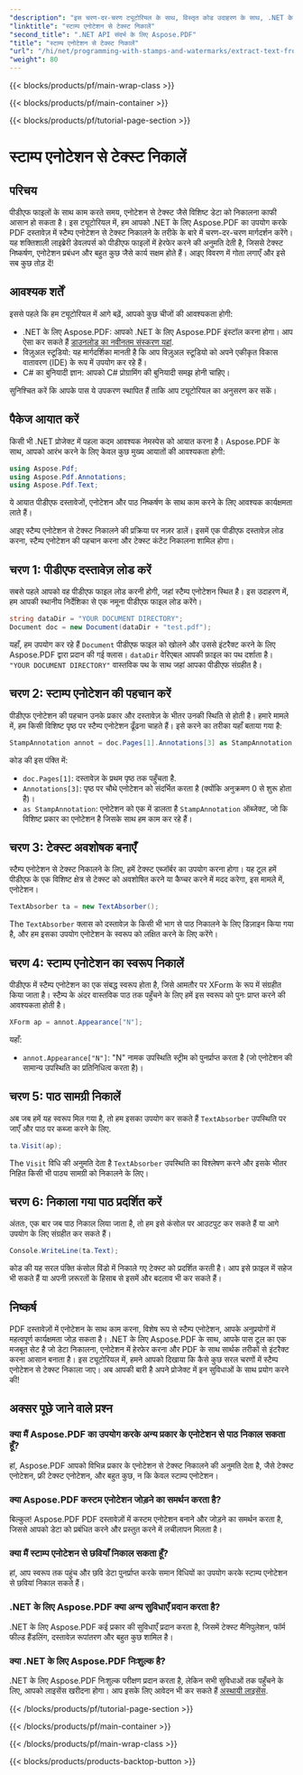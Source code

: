 ```yaml
---
"description": "इस चरण-दर-चरण ट्यूटोरियल के साथ, विस्तृत कोड उदाहरण के साथ, .NET के लिए Aspose.PDF का उपयोग करके PDF में स्टाम्प एनोटेशन से टेक्स्ट निकालना सीखें।"
"linktitle": "स्टाम्प एनोटेशन से टेक्स्ट निकालें"
"second_title": ".NET API संदर्भ के लिए Aspose.PDF"
"title": "स्टाम्प एनोटेशन से टेक्स्ट निकालें"
"url": "/hi/net/programming-with-stamps-and-watermarks/extract-text-from-stamp-annotation/"
"weight": 80
---
```


{{< blocks/products/pf/main-wrap-class >}}

{{< blocks/products/pf/main-container >}}

{{< blocks/products/pf/tutorial-page-section >}}

# स्टाम्प एनोटेशन से टेक्स्ट निकालें

## परिचय

पीडीएफ फाइलों के साथ काम करते समय, एनोटेशन से टेक्स्ट जैसे विशिष्ट डेटा को निकालना काफी आसान हो सकता है। इस ट्यूटोरियल में, हम आपको .NET के लिए Aspose.PDF का उपयोग करके PDF दस्तावेज़ में स्टैम्प एनोटेशन से टेक्स्ट निकालने के तरीके के बारे में चरण-दर-चरण मार्गदर्शन करेंगे। यह शक्तिशाली लाइब्रेरी डेवलपर्स को पीडीएफ फाइलों में हेरफेर करने की अनुमति देती है, जिससे टेक्स्ट निष्कर्षण, एनोटेशन प्रबंधन और बहुत कुछ जैसे कार्य सक्षम होते हैं। आइए विवरण में गोता लगाएँ और इसे सब कुछ तोड़ दें!

## आवश्यक शर्तें

इससे पहले कि हम ट्यूटोरियल में आगे बढ़ें, आपको कुछ चीजों की आवश्यकता होगी:

- .NET के लिए Aspose.PDF: आपको .NET के लिए Aspose.PDF इंस्टॉल करना होगा। आप ऐसा कर सकते हैं [डाउनलोड का नवीनतम संस्करण यहां](https://releases.aspose.com/pdf/net/).
- विज़ुअल स्टूडियो: यह मार्गदर्शिका मानती है कि आप विज़ुअल स्टूडियो को अपने एकीकृत विकास वातावरण (IDE) के रूप में उपयोग कर रहे हैं।
- C# का बुनियादी ज्ञान: आपको C# प्रोग्रामिंग की बुनियादी समझ होनी चाहिए।

सुनिश्चित करें कि आपके पास ये उपकरण स्थापित हैं ताकि आप ट्यूटोरियल का अनुसरण कर सकें।

## पैकेज आयात करें

किसी भी .NET प्रोजेक्ट में पहला कदम आवश्यक नेमस्पेस को आयात करना है। Aspose.PDF के साथ, आपको आरंभ करने के लिए केवल कुछ मुख्य आयातों की आवश्यकता होगी:

```csharp
using Aspose.Pdf;
using Aspose.Pdf.Annotations;
using Aspose.Pdf.Text;
```

ये आयात पीडीएफ दस्तावेजों, एनोटेशन और पाठ निष्कर्षण के साथ काम करने के लिए आवश्यक कार्यक्षमता लाते हैं।

आइए स्टैम्प एनोटेशन से टेक्स्ट निकालने की प्रक्रिया पर नज़र डालें। इसमें एक पीडीएफ दस्तावेज़ लोड करना, स्टैम्प एनोटेशन की पहचान करना और टेक्स्ट कंटेंट निकालना शामिल होगा।

## चरण 1: पीडीएफ दस्तावेज़ लोड करें

सबसे पहले आपको वह पीडीएफ फाइल लोड करनी होगी, जहां स्टैम्प एनोटेशन स्थित है। इस उदाहरण में, हम आपकी स्थानीय निर्देशिका से एक नमूना पीडीएफ फाइल लोड करेंगे।

```csharp
string dataDir = "YOUR DOCUMENT DIRECTORY";
Document doc = new Document(dataDir + "test.pdf");
```

यहाँ, हम उपयोग कर रहे हैं `Document` पीडीएफ फाइल को खोलने और उससे इंटरैक्ट करने के लिए Aspose.PDF द्वारा प्रदान की गई क्लास। `dataDir` वेरिएबल आपकी फ़ाइल का पथ दर्शाता है। `"YOUR DOCUMENT DIRECTORY"` वास्तविक पथ के साथ जहां आपका पीडीएफ संग्रहीत है।

## चरण 2: स्टाम्प एनोटेशन की पहचान करें

पीडीएफ एनोटेशन की पहचान उनके प्रकार और दस्तावेज़ के भीतर उनकी स्थिति से होती है। हमारे मामले में, हम किसी विशिष्ट पृष्ठ पर स्टैम्प एनोटेशन ढूँढना चाहते हैं। इसे करने का तरीका यहाँ बताया गया है:

```csharp
StampAnnotation annot = doc.Pages[1].Annotations[3] as StampAnnotation;
```

कोड की इस पंक्ति में:
- `doc.Pages[1]`: दस्तावेज़ के प्रथम पृष्ठ तक पहुँचता है.
- `Annotations[3]`: पृष्ठ पर चौथे एनोटेशन को संदर्भित करता है (क्योंकि अनुक्रमण 0 से शुरू होता है)।
- `as StampAnnotation`: एनोटेशन को एक में डालता है `StampAnnotation` ऑब्जेक्ट, जो कि विशिष्ट प्रकार का एनोटेशन है जिसके साथ हम काम कर रहे हैं।

## चरण 3: टेक्स्ट अवशोषक बनाएँ

स्टैम्प एनोटेशन से टेक्स्ट निकालने के लिए, हमें टेक्स्ट एब्जॉर्बर का उपयोग करना होगा। यह टूल हमें पीडीएफ के एक विशिष्ट क्षेत्र से टेक्स्ट को अवशोषित करने या कैप्चर करने में मदद करेगा, इस मामले में, एनोटेशन।

```csharp
TextAbsorber ta = new TextAbsorber();
```

The `TextAbsorber` क्लास को दस्तावेज़ के किसी भी भाग से पाठ निकालने के लिए डिज़ाइन किया गया है, और हम इसका उपयोग एनोटेशन के स्वरूप को लक्षित करने के लिए करेंगे।

## चरण 4: स्टाम्प एनोटेशन का स्वरूप निकालें

पीडीएफ में स्टैम्प एनोटेशन का एक संबद्ध स्वरूप होता है, जिसे आमतौर पर XForm के रूप में संग्रहीत किया जाता है। स्टैम्प के अंदर वास्तविक पाठ तक पहुँचने के लिए हमें इस स्वरूप को पुनः प्राप्त करने की आवश्यकता होती है।

```csharp
XForm ap = annot.Appearance["N"];
```

यहाँ:
- `annot.Appearance["N"]`: "N" नामक उपस्थिति स्ट्रीम को पुनर्प्राप्त करता है (जो एनोटेशन की सामान्य उपस्थिति का प्रतिनिधित्व करता है)।

## चरण 5: पाठ सामग्री निकालें

अब जब हमें यह स्वरूप मिल गया है, तो हम इसका उपयोग कर सकते हैं `TextAbsorber` उपस्थिति पर जाएँ और पाठ पर कब्जा करने के लिए.

```csharp
ta.Visit(ap);
```

The `Visit` विधि की अनुमति देता है `TextAbsorber` उपस्थिति का विश्लेषण करने और इसके भीतर निहित किसी भी पाठ्य सामग्री को निकालने के लिए।

## चरण 6: निकाला गया पाठ प्रदर्शित करें

अंततः, एक बार जब पाठ निकाल लिया जाता है, तो हम इसे कंसोल पर आउटपुट कर सकते हैं या आगे उपयोग के लिए संग्रहीत कर सकते हैं।

```csharp
Console.WriteLine(ta.Text);
```

कोड की यह सरल पंक्ति कंसोल विंडो में निकाले गए टेक्स्ट को प्रदर्शित करती है। आप इसे फ़ाइल में सहेज भी सकते हैं या अपनी ज़रूरतों के हिसाब से इसमें और बदलाव भी कर सकते हैं।

## निष्कर्ष

PDF दस्तावेज़ों में एनोटेशन के साथ काम करना, विशेष रूप से स्टैम्प एनोटेशन, आपके अनुप्रयोगों में महत्वपूर्ण कार्यक्षमता जोड़ सकता है। .NET के लिए Aspose.PDF के साथ, आपके पास टूल का एक मजबूत सेट है जो डेटा निकालना, एनोटेशन में हेरफेर करना और PDF के साथ सार्थक तरीकों से इंटरैक्ट करना आसान बनाता है। इस ट्यूटोरियल में, हमने आपको दिखाया कि कैसे कुछ सरल चरणों में स्टैम्प एनोटेशन से टेक्स्ट निकाला जाए। अब आपकी बारी है अपने प्रोजेक्ट में इन सुविधाओं के साथ प्रयोग करने की!

## अक्सर पूछे जाने वाले प्रश्न

### क्या मैं Aspose.PDF का उपयोग करके अन्य प्रकार के एनोटेशन से पाठ निकाल सकता हूँ?  
हां, Aspose.PDF आपको विभिन्न प्रकार के एनोटेशन से टेक्स्ट निकालने की अनुमति देता है, जैसे टेक्स्ट एनोटेशन, फ्री टेक्स्ट एनोटेशन, और बहुत कुछ, न कि केवल स्टाम्प एनोटेशन।

### क्या Aspose.PDF कस्टम एनोटेशन जोड़ने का समर्थन करता है?  
बिल्कुल! Aspose.PDF PDF दस्तावेज़ों में कस्टम एनोटेशन बनाने और जोड़ने का समर्थन करता है, जिससे आपको डेटा को प्रबंधित करने और प्रस्तुत करने में लचीलापन मिलता है।

### क्या मैं स्टाम्प एनोटेशन से छवियाँ निकाल सकता हूँ?  
हां, आप स्वरूप तक पहुंच और छवि डेटा पुनर्प्राप्त करके समान विधियों का उपयोग करके स्टाम्प एनोटेशन से छवियां निकाल सकते हैं।

### .NET के लिए Aspose.PDF क्या अन्य सुविधाएँ प्रदान करता है?  
.NET के लिए Aspose.PDF कई प्रकार की सुविधाएँ प्रदान करता है, जिसमें टेक्स्ट मैनिपुलेशन, फॉर्म फील्ड हैंडलिंग, दस्तावेज़ रूपांतरण और बहुत कुछ शामिल है।

### क्या .NET के लिए Aspose.PDF निःशुल्क है?  
.NET के लिए Aspose.PDF निःशुल्क परीक्षण प्रदान करता है, लेकिन सभी सुविधाओं तक पहुँचने के लिए, आपको लाइसेंस खरीदना होगा। आप इसके लिए आवेदन भी कर सकते हैं [अस्थायी लाइसेंस](https://purchase.aspose.com/temporary-license/).

{{< /blocks/products/pf/tutorial-page-section >}}

{{< /blocks/products/pf/main-container >}}

{{< /blocks/products/pf/main-wrap-class >}}

{{< blocks/products/products-backtop-button >}}